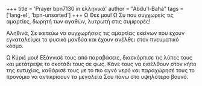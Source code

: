 +++
title = 'Prayer bpn7130 in ελληνικά'
author = "Abdu'l-Bahá"
tags = ['lang-el', 'bpn-unsorted']
+++
Ω Θεέ µου! Ω Συ που συγχωρείς τις αµαρτίες, δωρητή των αγαθών, λυτρωτή στις συµφορές!

Αληθινά, Σε ικετεύω να συγχωρήσεις τις αµαρτίας εκείνων που έχουν εγκαταλείψει το φυσικό µανδύα και έχουν ανέλθει στον πνευµατικό κόσµο.

Ω Κύριέ µου! Εξάγνισέ τους από παραβάσεις, διασκόρπισε τις λύπες τους και µετάτρεψε το σκοτάδι τους σε φως. Κάνε τους να εισέλθουν στον κήπο της ευτυχίας, καθάρισέ τους µε το πιο αγνό νερό και παραχώρησέ τους το προνόµιο να αντικρίσουν τα µεγαλεία Σου πάνω στο υψηλότερο βουνό.
